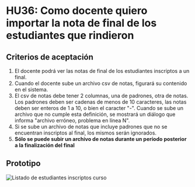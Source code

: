 # HU36: Como docente quiero importar la nota de final de los estudiantes que rindieron

## Criterios de aceptación
1. El docente podrá ver las notas de final de los estudiantes inscriptos a un final.
2. Cuando el docente sube un archivo csv de notas, figurará su contenido en el sistema.
3. El csv de notas debe tener 2 columnas, una de padrones, otra de notas. Los padrones deben ser cadenas de menos de 10 caracteres, las notas deben ser enteros de 1 a 10, o bien el caracter "-". Cuando se sube un archivo que no cumple esta definición, se mostrará un diálogo que informa "archivo erróneo, problema en línea N".
4. Si se sube un archivo de notas que incluye padrones que no se encuentran inscriptos al final, los mismos serán ignorados.
5. **Sólo se puede subir un archivo de notas durante un período posterior a la finalización del final**

## Prototipo

![Listado de estudiantes inscriptos curso](./prototipos/subir-notas-final.png)

